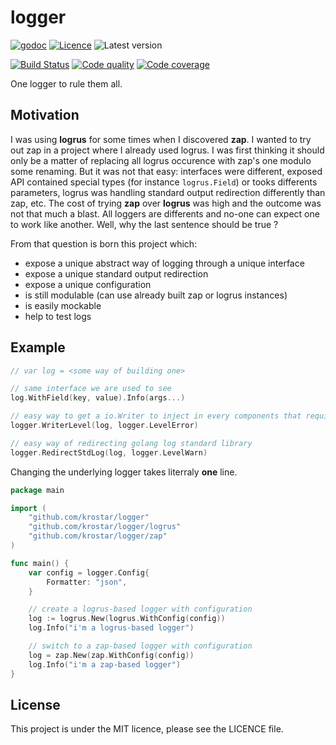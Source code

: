 # logger

[![godoc](https://img.shields.io/badge/godoc-reference-blue.svg?style=for-the-badge)](https://godoc.org/github.com/krostar/logger)
[![Licence](https://img.shields.io/github/license/krostar/logger.svg?style=for-the-badge)](https://tldrlegal.com/license/mit-license)
![Latest version](https://img.shields.io/github/tag/krostar/logger.svg?style=for-the-badge)

[![Build Status](https://img.shields.io/travis/krostar/logger/master.svg?style=for-the-badge)](https://travis-ci.org/krostar/logger)
[![Code quality](https://img.shields.io/codacy/grade/219a45ca1028442f816c745fcedbb111/master.svg?style=for-the-badge)](https://app.codacy.com/project/krostar/logger/dashboard)
[![Code coverage](https://img.shields.io/codacy/coverage/219a45ca1028442f816c745fcedbb111.svg?style=for-the-badge)](https://app.codacy.com/project/krostar/logger/dashboard)

One logger to rule them all.

## Motivation

I was using **logrus** for some times when I discovered **zap**. I wanted to try out zap in a project where I already used logrus. I was first thinking it should only be a matter of replacing all logrus occurence with zap's one modulo some renaming. But it was not that easy: interfaces were different, exposed API contained special types (for instance `logrus.Field`) or tooks differents parameters, logrus was handling standard output redirection differently than zap, etc. The cost of trying **zap** over **logrus** was high and the outcome was not that much a blast. All loggers are differents and no-one can expect one to work like another.
Well, why the last sentence should be true ?

From that question is born this project which:

-   expose a unique abstract way of logging through a unique interface
-   expose a unique standard output redirection
-   expose a unique configuration
-   is still modulable (can use already built zap or logrus instances)
-   is easily mockable
-   help to test logs

## Example

```go
// var log = <some way of building one>

// same interface we are used to see
log.WithField(key, value).Info(args...)

// easy way to get a io.Writer to inject in every components that require a logger
logger.WriterLevel(log, logger.LevelError)

// easy way of redirecting golang log standard library
logger.RedirectStdLog(log, logger.LevelWarn)
```

Changing the underlying logger takes literraly **one** line.

```go
package main

import (
    "github.com/krostar/logger"
    "github.com/krostar/logger/logrus"
    "github.com/krostar/logger/zap"
)

func main() {
    var config = logger.Config{
        Formatter: "json",
    }

    // create a logrus-based logger with configuration
    log := logrus.New(logrus.WithConfig(config))
    log.Info("i'm a logrus-based logger")

    // switch to a zap-based logger with configuration
    log = zap.New(zap.WithConfig(config))
    log.Info("i'm a zap-based logger")
}
```

## License

This project is under the MIT licence, please see the LICENCE file.
